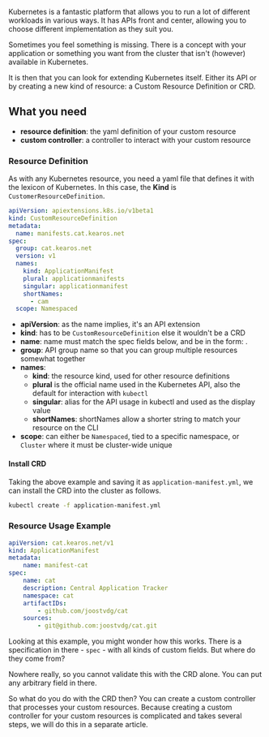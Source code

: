 Kubernetes is a fantastic platform that allows you to run a lot of different workloads in various ways. It has APIs front and center, allowing you to choose different implementation as they suit you.

Sometimes you feel something is missing. There is a concept with your application or something you want from the cluster that isn't (however) available in Kubernetes.

It is then that you can look for extending Kubernetes itself. Either its API or by creating a new kind of resource: a Custom Resource Definition or CRD.

## What you need

* **resource definition**: the yaml  definition of your custom resource
* **custom controller**: a controller to interact with your custom resource


### Resource Definition

As with any Kubernetes resource, you need a yaml file that defines it with the lexicon of Kubernetes. In this case, the **Kind** is `CustomerResourceDefinition`.

```YAML
apiVersion: apiextensions.k8s.io/v1beta1
kind: CustomResourceDefinition
metadata:
  name: manifests.cat.kearos.net
spec:
  group: cat.kearos.net
  version: v1
  names:
    kind: ApplicationManifest
    plural: applicationmanifests
    singular: applicationmanifest
    shortNames:
      - cam
  scope: Namespaced
```

* **apiVersion**: as the name implies, it's an API extension
* **kind**:  has to be `CustomResourceDefinition` else it wouldn't be a CRD
* **name**:  name must match the spec fields below, and be in the form: <plural>.<group>
* **group**:  API group name so that you can group multiple resources somewhat together
* **names**: 
	* **kind**: the resource kind, used for other resource definitions
	* **plural** is the official name used in the Kubernetes API, also the default for interaction with `kubectl`
	* **singular**:  alias for the API usage in kubectl and used as the display value
	* **shortNames**: shortNames allow a shorter string to match your resource on the CLI
* **scope**:  can either be `Namespaced`, tied to a specific namespace, or `Cluster` where it must be cluster-wide unique

#### Install CRD

Taking the above example and saving it as `application-manifest.yml`, we can install the CRD into the cluster as follows.

```bash
kubectl create -f application-manifest.yml
```

### Resource Usage Example

```YAML
apiVersion: cat.kearos.net/v1
kind: ApplicationManifest
metadata:
    name: manifest-cat
spec:
    name: cat
    description: Central Application Tracker
    namespace: cat
    artifactIDs:
        - github.com/joostvdg/cat
    sources:
        - git@github.com:joostvdg/cat.git
```

Looking at this example, you might wonder how this works.
There is a specification in there - `spec` - with all kinds of custom fields. But where do they come from?

Nowhere really, so you cannot validate this with the CRD alone. You can put any arbitrary field in there. 

So what do you do with the CRD then?
You can create a custom controller that processes your custom resources.
Because creating a custom controller for your custom resources is complicated and takes several steps, we will do this in a separate article.

